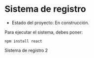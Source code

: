 <h1> Sistema de registro</h1>

- Estado del proyecto: En construcción.

Para ejecutar el sistema, debes poner:

````npm install react````

Sistema de registro 2
